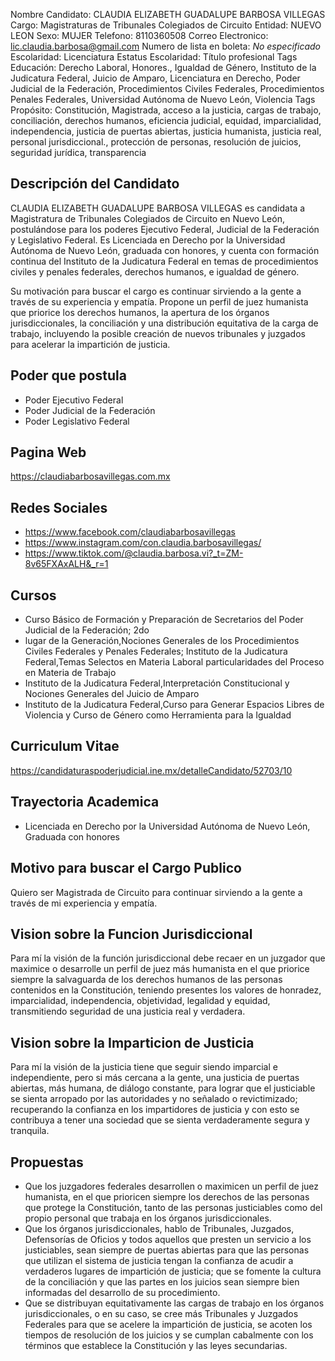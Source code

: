 Nombre Candidato: CLAUDIA ELIZABETH GUADALUPE BARBOSA VILLEGAS
Cargo: Magistraturas de Tribunales Colegiados de Circuito
Entidad: NUEVO LEON
Sexo: MUJER
Telefono: 8110360508
Correo Electronico: lic.claudia.barbosa@gmail.com
Numero de lista en boleta: *No especificado*
Escolaridad: Licenciatura
Estatus Escolaridad: Título profesional
Tags Educación: Derecho Laboral, Honores., Igualdad de Género, Instituto de la Judicatura Federal, Juicio de Amparo, Licenciatura en Derecho, Poder Judicial de la Federación, Procedimientos Civiles Federales, Procedimientos Penales Federales, Universidad Autónoma de Nuevo León, Violencia
Tags Propósito: Constitución, Magistrada, acceso a la justicia, cargas de trabajo, conciliación, derechos humanos, eficiencia judicial, equidad, imparcialidad, independencia, justicia de puertas abiertas, justicia humanista, justicia real, personal jurisdiccional., protección de personas, resolución de juicios, seguridad jurídica, transparencia


## Descripción del Candidato 

CLAUDIA ELIZABETH GUADALUPE BARBOSA VILLEGAS es candidata a Magistratura de Tribunales Colegiados de Circuito en Nuevo León, postulándose para los poderes Ejecutivo Federal, Judicial de la Federación y Legislativo Federal. Es Licenciada en Derecho por la Universidad Autónoma de Nuevo León, graduada con honores, y cuenta con formación continua del Instituto de la Judicatura Federal en temas de procedimientos civiles y penales federales, derechos humanos, e igualdad de género.

Su motivación para buscar el cargo es continuar sirviendo a la gente a través de su experiencia y empatía. Propone un perfil de juez humanista que priorice los derechos humanos, la apertura de los órganos jurisdiccionales, la conciliación y una distribución equitativa de la carga de trabajo, incluyendo la posible creación de nuevos tribunales y juzgados para acelerar la impartición de justicia.


## Poder que postula

- Poder Ejecutivo Federal
- Poder Judicial de la Federación
- Poder Legislativo Federal


## Pagina Web

https://claudiabarbosavillegas.com.mx


## Redes Sociales

- https://www.facebook.com/claudiabarbosavillegas
- https://www.instagram.com/con.claudia.barbosavillegas/
- https://www.tiktok.com/@claudia.barbosa.vi?_t=ZM-8v65FXAxALH&_r=1


## Cursos

- Curso Básico de Formación y Preparación de Secretarios del Poder Judicial de la Federación; 2do
- lugar de la Generación,Nociones Generales de los Procedimientos Civiles Federales y Penales Federales; Instituto de la Judicatura Federal,Temas Selectos en Materia Laboral particularidades del Proceso en Materia de Trabajo
- Instituto de la Judicatura Federal,Interpretación Constitucional y Nociones Generales del Juicio de Amparo
- Instituto de la Judicatura Federal,Curso para Generar Espacios Libres de Violencia y Curso de Género como Herramienta para la Igualdad


## Curriculum Vitae

https://candidaturaspoderjudicial.ine.mx/detalleCandidato/52703/10


## Trayectoria Academica

- Licenciada en Derecho por la Universidad Autónoma de Nuevo León, Graduada con honores


## Motivo para buscar el Cargo Publico

Quiero ser Magistrada de Circuito para continuar sirviendo a la gente a través de mi experiencia y empatía.


## Vision sobre la Funcion Jurisdiccional

Para mí la visión de la función jurisdiccional debe recaer en un juzgador que maximice o desarrolle un perfil de juez más humanista en el que priorice siempre la salvaguarda de los derechos humanos de las personas contenidos en la Constitución, teniendo presentes los valores de honradez, imparcialidad, independencia, objetividad, legalidad y equidad, transmitiendo seguridad de una justicia real y verdadera.


## Vision sobre la Imparticion de Justicia

Para mí la visión de la justicia tiene que seguir siendo imparcial e independiente, pero si más cercana a la gente, una justicia de puertas abiertas, más humana, de diálogo constante, para lograr que el justiciable se sienta arropado por las autoridades y no señalado o revictimizado; recuperando la confianza en los impartidores de justicia y con esto se contribuya a tener una sociedad que se sienta verdaderamente segura y tranquila.


## Propuestas

- Que los juzgadores federales desarrollen o maximicen un perfil de juez humanista, en el que prioricen siempre los derechos de las personas que protege la Constitución, tanto de las personas justiciables como del propio personal que trabaja en los órganos jurisdiccionales.
- Que los órganos jurisdiccionales, hablo de Tribunales, Juzgados, Defensorías de Oficios y todos aquellos que presten un servicio a los justiciables, sean siempre de puertas abiertas para que las personas que utilizan el sistema de justicia tengan la confianza de acudir a verdaderos lugares de impartición de justicia; que se fomente la cultura de la conciliación y que las partes en los juicios sean siempre bien informadas del desarrollo de su procedimiento.
- Que se distribuyan equitativamente las cargas de trabajo en los órganos jurisdiccionales, o en su caso, se cree más Tribunales y Juzgados Federales para que se acelere la impartición de justicia, se acoten los tiempos de resolución de los juicios y se cumplan cabalmente con los términos que establece la Constitución y las leyes secundarias.

